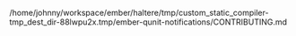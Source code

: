 /home/johnny/workspace/ember/haltere/tmp/custom_static_compiler-tmp_dest_dir-88lwpu2x.tmp/ember-qunit-notifications/CONTRIBUTING.md